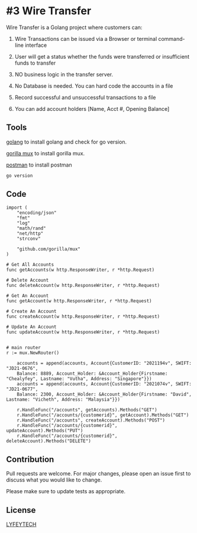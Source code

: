 # #3 Wire Transfer

Wire Transfer is a Golang project where customers can:

1. Wire Transactions can be issued via a Browser or terminal command-line interface

2. User will get a status whether the funds were transferred or insufficient funds to transfer

3. NO business logic in the transfer server.

4. No Database is needed. You can hard code the accounts in a file

5. Record successful and unsuccessful transactions to a file

6. You can add account holders [Name, Acct #, Opening Balance]

## Tools

[golang](https://go.dev/dl/go1.19.darwin-amd64.pkg) to install golang and check for go version.

[gorilla mux](https://github.com/gorilla/mux) to install gorilla mux.

[postman](https://www.postman.com/downloads/) to install postman

```bash
go version
```

## Code 

```golang
import (
	"encoding/json"
	"fmt"
	"log"
	"math/rand"
	"net/http"
	"strconv"

	"github.com/gorilla/mux"
)

# Get All Accounts
func getAccounts(w http.ResponseWriter, r *http.Request)

# Delete Account
func deleteAccount(w http.ResponseWriter, r *http.Request)

# Get An Account
func getAccount(w http.ResponseWriter, r *http.Request)

# Create An Account
func createAccount(w http.ResponseWriter, r *http.Request)

# Update An Account
func updateAccount(w http.ResponseWriter, r *http.Request)


# main router
r := mux.NewRouter()

	accounts = append(accounts, Account{CustomerID: "2021194v", SWIFT: "JD21-0676", 
	Balance: 8889, Account_Holder: &Account_Holder{Firstname: "Chealyfey", Lastname: "Vutha", Address: "Singapore"}})
	accounts = append(accounts, Account{CustomerID: "2021074v", SWIFT: "JD21-0677", 
	Balance: 2300, Account_Holder: &Account_Holder{Firstname: "David", Lastname: "Vicheth", Address: "Malaysia"}})
	
	r.HandleFunc("/accounts", getAccounts).Methods("GET")
	r.HandleFunc("/accounts/{customerid}", getAccount).Methods("GET")
	r.HandleFunc("/accounts", createAccount).Methods("POST")
	r.HandleFunc("/accounts/{customerid}", updateAccount).Methods("PUT")
	r.HandleFunc("/accounts/{customerid}", deleteAccount).Methods("DELETE")
```

## Contribution
Pull requests are welcome. For major changes, please open an issue first to discuss what you would like to change.

Please make sure to update tests as appropriate.

## License
[LYFEYTECH](https://github.com/lyfeytech)
